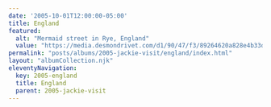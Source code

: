 ```yaml
---
date: '2005-10-01T12:00:00-05:00'
title: England
featured:
  alt: "Mermaid street in Rye, England"
  value: "https://media.desmondrivet.com/d1/90/47/f3/89264620a828e4b33d691add8e333cc853d72b0c15a86a1c139034f9.jpg"
permalink: "posts/albums/2005-jackie-visit/england/index.html"
layout: "albumCollection.njk"
eleventyNavigation:
  key: 2005-england
  title: England
  parent: 2005-jackie-visit
---
```

